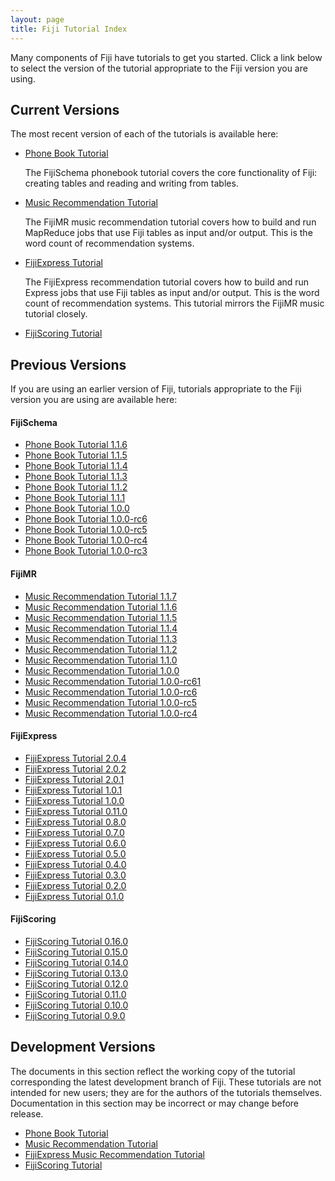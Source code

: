 ```yaml
---
layout: page
title: Fiji Tutorial Index
---
```


Many components of Fiji have tutorials to get you started. Click a link below to select the version of the tutorial appropriate to the Fiji version you are using.

## Current Versions
The most recent version of each of the tutorials is available here:

* [Phone Book Tutorial](tutorials/phonebook-tutorial/1.1.6/phonebook-tutorial)

	The FijiSchema phonebook tutorial covers the core functionality of Fiji:
	creating tables and reading and writing from tables.

* [Music Recommendation Tutorial](tutorials/music-recommendation/1.1.7/music-overview)

	The FijiMR music recommendation tutorial covers how to build and run MapReduce jobs that use Fiji tables as input and/or output. This is the word count of recommendation systems.

* [FijiExpress Tutorial](tutorials/express-recommendation/2.0.4/express-overview)

	The FijiExpress recommendation tutorial covers how to build and run Express jobs that use Fiji tables as input and/or output. This is the word count of recommendation systems.  This tutorial mirrors the FijiMR music tutorial closely.

* [FijiScoring Tutorial](tutorials/scoring/0.16.0/scoring-overview)

## Previous Versions

If you are using an earlier version of Fiji, tutorials appropriate
to the Fiji version you are using are available here:

#### FijiSchema

* [Phone Book Tutorial 1.1.6](tutorials/phonebook-tutorial/1.1.6/phonebook-tutorial)
* [Phone Book Tutorial 1.1.5](tutorials/phonebook-tutorial/1.1.5/phonebook-tutorial)
* [Phone Book Tutorial 1.1.4](tutorials/phonebook-tutorial/1.1.4/phonebook-tutorial)
* [Phone Book Tutorial 1.1.3](tutorials/phonebook-tutorial/1.1.3/phonebook-tutorial)
* [Phone Book Tutorial 1.1.2](tutorials/phonebook-tutorial/1.1.2/phonebook-tutorial)
* [Phone Book Tutorial 1.1.1](tutorials/phonebook-tutorial/1.1.1/phonebook-tutorial)
* [Phone Book Tutorial 1.0.0](tutorials/phonebook-tutorial/1.0.0/phonebook-tutorial)
* [Phone Book Tutorial 1.0.0-rc6](tutorials/phonebook-tutorial/1.0.0-rc6/phonebook-tutorial)
* [Phone Book Tutorial 1.0.0-rc5](tutorials/phonebook-tutorial/1.0.0-rc5/phonebook-tutorial)
* [Phone Book Tutorial 1.0.0-rc4](tutorials/phonebook-tutorial/1.0.0-rc4/phonebook-tutorial)
* [Phone Book Tutorial 1.0.0-rc3](tutorials/phonebook-tutorial/1.0.0-rc3/phonebook-tutorial)

#### FijiMR

* [Music Recommendation Tutorial 1.1.7](tutorials/music-recommendation/1.1.7/music-overview)
* [Music Recommendation Tutorial 1.1.6](tutorials/music-recommendation/1.1.6/music-overview)
* [Music Recommendation Tutorial 1.1.5](tutorials/music-recommendation/1.1.5/music-overview)
* [Music Recommendation Tutorial 1.1.4](tutorials/music-recommendation/1.1.4/music-overview)
* [Music Recommendation Tutorial 1.1.3](tutorials/music-recommendation/1.1.3/music-overview)
* [Music Recommendation Tutorial 1.1.2](tutorials/music-recommendation/1.1.2/music-overview)
* [Music Recommendation Tutorial 1.1.0](tutorials/music-recommendation/1.1.0/music-overview)
* [Music Recommendation Tutorial 1.0.0](tutorials/music-recommendation/1.0.0/music-overview)
* [Music Recommendation Tutorial 1.0.0-rc61](tutorials/music-recommendation/1.0.0-rc61/music-overview)
* [Music Recommendation Tutorial 1.0.0-rc6](tutorials/music-recommendation/1.0.0-rc6/music-overview)
* [Music Recommendation Tutorial 1.0.0-rc5](tutorials/music-recommendation/1.0.0-rc5/music-overview)
* [Music Recommendation Tutorial 1.0.0-rc4](tutorials/music-recommendation/1.0.0-rc4/music-overview)

#### FijiExpress

* [FijiExpress Tutorial 2.0.4](tutorials/express-recommendation/2.0.4/express-overview)
* [FijiExpress Tutorial 2.0.2](tutorials/express-recommendation/2.0.2/express-overview)
* [FijiExpress Tutorial 2.0.1](tutorials/express-recommendation/2.0.1/express-overview)
* [FijiExpress Tutorial 1.0.1](tutorials/express-recommendation/1.0.1/express-overview)
* [FijiExpress Tutorial 1.0.0](tutorials/express-recommendation/1.0.0/express-overview)
* [FijiExpress Tutorial 0.11.0](tutorials/express-recommendation/0.11.0/express-overview)
* [FijiExpress Tutorial 0.8.0](tutorials/express-recommendation/0.8.0/express-overview)
* [FijiExpress Tutorial 0.7.0](tutorials/express-recommendation/0.7.0/express-overview)
* [FijiExpress Tutorial 0.6.0](tutorials/express-recommendation/0.6.0/express-overview)
* [FijiExpress Tutorial 0.5.0](tutorials/express-recommendation/0.5.0/express-overview)
* [FijiExpress Tutorial 0.4.0](tutorials/express-recommendation/0.4.0/express-overview)
* [FijiExpress Tutorial 0.3.0](tutorials/express-recommendation/0.3.0/express-overview)
* [FijiExpress Tutorial 0.2.0](tutorials/express-recommendation/0.2.0/express-overview)
* [FijiExpress Tutorial 0.1.0](tutorials/express-recommendation/0.1.0/express-overview)

#### FijiScoring

* [FijiScoring Tutorial 0.16.0](tutorials/scoring/0.16.0/scoring-overview)
* [FijiScoring Tutorial 0.15.0](tutorials/scoring/0.15.0/scoring-overview)
* [FijiScoring Tutorial 0.14.0](tutorials/scoring/0.14.0/scoring-overview)
* [FijiScoring Tutorial 0.13.0](tutorials/scoring/0.13.0/scoring-overview)
* [FijiScoring Tutorial 0.12.0](tutorials/scoring/0.12.0/scoring-overview)
* [FijiScoring Tutorial 0.11.0](tutorials/scoring/0.11.0/scoring-overview)
* [FijiScoring Tutorial 0.10.0](tutorials/scoring/0.10.0/scoring-overview)
* [FijiScoring Tutorial 0.9.0](tutorials/scoring/0.9.0/scoring-overview)

## Development Versions

The documents in this section reflect the working copy of the tutorial corresponding the latest development branch of Fiji.
These tutorials are not intended for new users; they are for the authors of the tutorials
themselves. Documentation in this section may be incorrect or may change before release.

* [Phone Book Tutorial]({{site.tutorial_phonebook_devel}}/phonebook-tutorial)
* [Music Recommendation Tutorial]({{site.tutorial_music_devel}}/music-overview/)
* [FijiExpress Music Recommendation Tutorial]({{site.tutorial_express_devel}}/express-overview)
* [FijiScoring Tutorial]({{site.tutorial_scoring_devel}}/scoring-overview)

